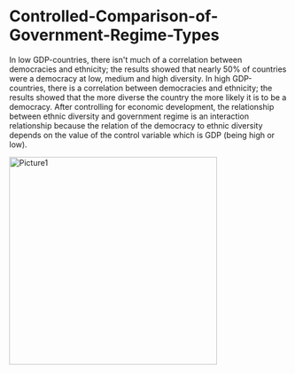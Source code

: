 # Controlled-Comparison-of-Government-Regime-Types

In low GDP-countries, there isn't much of a correlation between democracies and ethnicity; the results showed that nearly 50% of countries were a democracy at low, medium and high diversity. In high GDP-countries, there is a correlation between democracies and ethnicity; the results showed that the more diverse the country the more likely it is to be a democracy. After controlling for economic development, the relationship between ethnic diversity and government regime is an interaction relationship because the relation of the democracy to ethnic diversity depends on the value of the control variable which is GDP (being high or low).


<img width="375" alt="Picture1" src="https://user-images.githubusercontent.com/115116705/194170139-68e33daf-f53c-4e00-a104-ef3f020ab3ec.png">
